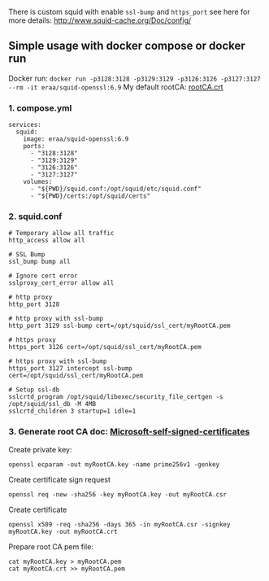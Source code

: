 There is custom squid with enable `ssl-bump` and `https_port` see here for more details: http://www.squid-cache.org/Doc/config/

## Simple usage with docker compose or docker run

Docker run: `docker run -p3128:3128 -p3129:3129 -p3126:3126 -p3127:3127 --rm -it eraa/squid-openssl:6.9`
My default rootCA: [rootCA.crt](https://drive.usercontent.google.com/download?id=1fWd6_hY3mqNTu8Tau79iynQetW5KmLpw&export=download)

### 1. compose.yml
```
services:
  squid:
    image: eraa/squid-openssl:6.9
    ports:
      - "3128:3128"
      - "3129:3129"
      - "3126:3126"
      - "3127:3127"
    volumes:
      - "${PWD}/squid.conf:/opt/squid/etc/squid.conf"
      - "${PWD}/certs:/opt/squid/certs"
```

### 2. squid.conf
```
# Temporary allow all traffic
http_access allow all

# SSL Bump
ssl_bump bump all

# Ignore cert error
sslproxy_cert_error allow all

# http proxy
http_port 3128

# http proxy with ssl-bump
http_port 3129 ssl-bump cert=/opt/squid/ssl_cert/myRootCA.pem

# https proxy
https_port 3126 cert=/opt/squid/ssl_cert/myRootCA.pem

# https proxy with ssl-bump
https_port 3127 intercept ssl-bump cert=/opt/squid/ssl_cert/myRootCA.pem

# Setup ssl-db
sslcrtd_program /opt/squid/libexec/security_file_certgen -s /opt/squid/ssl_db -M 4MB
sslcrtd_children 3 startup=1 idle=1
```

### 3. Generate root CA doc: [Microsoft-self-signed-certificates](https://learn.microsoft.com/en-us/azure/application-gateway/self-signed-certificates)
Create private key:
```
openssl ecparam -out myRootCA.key -name prime256v1 -genkey
```
Create certificate sign request
```
openssl req -new -sha256 -key myRootCA.key -out myRootCA.csr
```
Create certificate
```
openssl x509 -req -sha256 -days 365 -in myRootCA.csr -signkey myRootCA.key -out myRootCA.crt
```
Prepare root CA pem file:
```
cat myRootCA.key > myRootCA.pem
cat myRootCA.crt >> myRootCA.pem
```
